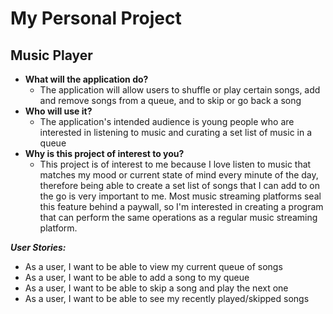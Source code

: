 # My Personal Project

## Music Player

- **What will the application do?**
  - The application will allow users to shuffle or play certain songs, add and remove songs from a queue, and to skip or go back a song
- **Who will use it?**
  - The application's intended audience is young people who are interested in listening to music and curating a set list of music in a queue
- **Why is this project of interest to you?**
  - This project is of interest to me because I love listen to music that matches my mood or current state of mind every minute of the day, therefore being able to create a set list of songs that I can add to on the go is very important to me. Most music streaming platforms seal this feature behind a paywall, so I'm interested in creating a program that can perform the same operations as a regular music streaming platform.

***User Stories:***
- As a user, I want to be able to view my current queue of songs
- As a user, I want to be able to add a song to my queue
- As a user, I want to be able to skip a song and play the next one
- As a user, I want to be able to see my recently played/skipped songs

